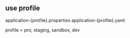 ## use profile
application-{profile}.properties
application-{profile}.yaml

profile = pro, staging, sandbox, dev